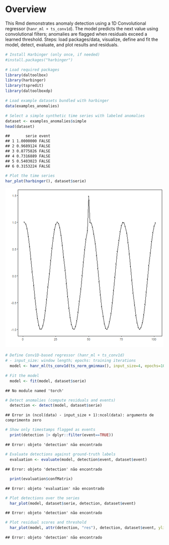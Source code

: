 # Overview

This Rmd demonstrates anomaly detection using a 1D Convolutional regressor (`hanr_ml + ts_conv1d`). The model predicts the next value using convolutional filters; anomalies are flagged when residuals exceed a learned threshold. Steps: load packages/data, visualize, define and fit the model, detect, evaluate, and plot results and residuals.


``` r
# Install Harbinger (only once, if needed)
#install.packages("harbinger")
```


``` r
# Load required packages
library(daltoolbox)
library(harbinger) 
library(tspredit)
library(daltoolboxdp)
```


``` r
# Load example datasets bundled with harbinger
data(examples_anomalies)
```


``` r
# Select a simple synthetic time series with labeled anomalies
dataset <- examples_anomalies$simple
head(dataset)
```

```
##       serie event
## 1 1.0000000 FALSE
## 2 0.9689124 FALSE
## 3 0.8775826 FALSE
## 4 0.7316889 FALSE
## 5 0.5403023 FALSE
## 6 0.3153224 FALSE
```


``` r
# Plot the time series
har_plot(harbinger(), dataset$serie)
```

![plot of chunk unnamed-chunk-5](fig/hanr_ml_conv1d/unnamed-chunk-5-1.png)


``` r
# Define Conv1D-based regressor (hanr_ml + ts_conv1d)
# - input_size: window length; epochs: training iterations
  model <- hanr_ml(ts_conv1d(ts_norm_gminmax(), input_size=4, epochs=10000))
```


``` r
# Fit the model
  model <- fit(model, dataset$serie)
```

```
## No module named 'torch'
```


``` r
# Detect anomalies (compute residuals and events)
  detection <- detect(model, dataset$serie)
```

```
## Error in (ncol(data) - input_size + 1):ncol(data): argumento de comprimento zero
```


``` r
# Show only timestamps flagged as events
  print(detection |> dplyr::filter(event==TRUE))
```

```
## Error: objeto 'detection' não encontrado
```


``` r
# Evaluate detections against ground-truth labels
  evaluation <- evaluate(model, detection$event, dataset$event)
```

```
## Error: objeto 'detection' não encontrado
```

``` r
  print(evaluation$confMatrix)
```

```
## Error: objeto 'evaluation' não encontrado
```


``` r
# Plot detections over the series
  har_plot(model, dataset$serie, detection, dataset$event)
```

```
## Error: objeto 'detection' não encontrado
```


``` r
# Plot residual scores and threshold
  har_plot(model, attr(detection, "res"), detection, dataset$event, yline = attr(detection, "threshold"))
```

```
## Error: objeto 'detection' não encontrado
```
